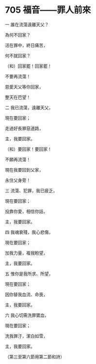# 705 福音——罪人前來

一 誰在流蕩遠離天父？

為何不回家？

活在罪中，終日痛苦，

何不就回家？

（和）回家罷！回家罷！

不要再流蕩！

慈愛天父等你回家，

整天在巴望！

二 我已流蕩，遠離天父，

現在要回家；

走過好長罪惡道路，

主，我要回家。

（和）要回家！要回家！

不願再流蕩！

現在我要回到父家，

永住父身旁！

三 流蕩、犯罪，我已疲乏，

現在要回家；

投靠你愛，相信你話，

主，我要回家。

四 我魂衰殘，我心悲傷，

現在要回家；

加我力量，複我盼望，

主，我要回家。

五 惟你是我所求、所望，

現在要回家；

因你替我血流、命喪，

主，我要回家。

六 我心切需洗罪寶血，

現在要回家；

洗我罪汙，潔白如雪，

主，我要回家。

（第三至第六節用第二節和詩）


